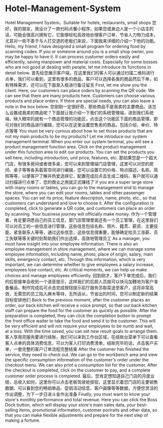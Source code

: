 # Hotel-Management-System
Hotel Management System、Suitable for hotels, restaurants, small shops
您好，我的朋友，我设计了一款扫码点餐小程序，如果您或身边人是一个小店主的话，可能会很高兴拥有它，它能够轻松高效地处理客户订单，节省人力物力成本，尤其对一些不善于与人打交道的老板们来说，下面我来详细的介绍一下他的功能。
Hello, my friend, I have designed a small program for ordering food by scanning codes. If you or someone around you is a small shop owner, you may be happy to have it. It can process customer orders easily and efficiently, saving manpower and material costs. Especially for some bosses who are not good at dealing with people, let me introduce its functions in detail below.
首先给您展示客户端，在这里我们的客人可以通过扫描二维码进行点单，我们可以看到，这里有很多的商品，客户可以选择各类的商品然后下单，如有特殊需求，还可以在下面渐入框进行备注留言 
First, let me show you the client. Here, our customers can place orders by scanning the QR code. We can see that there are many products here. Customers can choose various products and place orders. If there are special needs, you can also leave a note in the box below.
您刚刚一定很好奇，那些商品不是我卖的主要商品，该怎么设置成我卖的商品呢？下面就让我介绍一下我们的系统管理端，进到我们系统端，映入眼帘的就有一个商品管理的功能区，点击这个功能区下面的商品管理，即可对我们的商品进行编辑，您可以在这里设置您售卖的商品，包括介绍、单价、特点等等
You must be very curious about how to set those products that are not my main products to be my products? Let me introduce our system management terminal. When you enter our system terminal, you will see a product management function area. Click on the product management under this function area to edit our products. You can set the products you sell here, including introduction, unit price, features, etc.
那如果您是一个超大门店，有很多房间或者很多桌，您可以来到管理端门店管理，这里可以对您的房间、桌子等等各系载客空间进行编辑，您可以设置它的价格、特点描述、名称、简照等等，以便客户了解并热爱选择它，配置完成后点击生成二维码，客户就可以通过扫描进行点单了，您的商业之旅就正式赚钱了
If you are a super large store with many rooms or tables, you can go to the management end to manage the store, where you can edit your rooms, tables and other passenger spaces. You can set its price, feature description, name, photo, etc., so that customers can understand and love to choose it. After the configuration is completed, click to generate a QR code, and customers can place an order by scanning. Your business journey will officially make money.
作为一个管理者，肯定要洞悉自己的员工信息，那门店管理里面还有一个员工管理，在这里我们可以对员工的一些信息进行管理，这些信息包括名称、照片、籍贯、薪资、主要技能、紧急联系人等等，通过这些信息，这些信息很重要，能够确定给员工涨薪、员工失联等等关键时刻帮助我们作出选择，高效地管理员工
As a manager, you must have insight into your employee information. There is also an employee management in store management, where we can manage some employee information, including name, photo, place of origin, salary, main skills, emergency contact, etc. Through this information, which is very important, we can determine whether to give employees a salary increase, employees lose contact, etc. At critical moments, we can help us make choices and manage employees efficiently.
回到刚才，客户下单完成后，我们的后厨接单会收到一个语音提示，这样我们的后厨人员就可以快马加鞭地为客户准备餐品，制作完成后可点击完成按钮提示前厅服务员取菜送至客户，这将非常高效，无需您的员工陷入麻木等待，无所适从，节省出的时间，您可以制定新的结果目标安排他们
Back to the previous moment, after the customer places an order, our back kitchen will receive a voice prompt, so that our back kitchen staff can prepare the food for the customer as quickly as possible. After the preparation is completed, they can click the completion button to prompt the front office waiter to take the food and send it to the customer. This will be very efficient and will not require your employees to be numb and wait, at a loss. With the time saved, you can set new result goals to arrange them.
客人享用完服务要进行结账，我们可以来到工作台区域，在结账台菜单下可以查看客人点单的具体消费信息，可以为客人打印消费清单，结账完毕的话，点击客户买单，一套完整的客户订单流程完整结束
After the customer has finished the service, they need to check out. We can go to the workbench area and view the specific consumption information of the customer's order under the checkout menu. We can also print a consumption list for the customer. After the checkout is completed, click on the customer to pay, and a complete customer order process is completed.
最后，您肯定想知道自己门店的月度业绩，总收入如何，这里你可以点击老板驾驶舱按钮，这里显示着您门店的主要销售数据、可以看到您的畅销单品、促销活动信息、客户画像等等数据，方便您灵活的作出调整，为下一步日进斗金作出准备
Finally, you must want to know your store's monthly performance and total revenue. Here you can click the Boss Dock button, which will display your store's main sales data, your best-selling items, promotional information, customer portraits and other data, so that you can make flexible adjustments and prepare for the next step of making a fortune.
